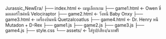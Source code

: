 Jurassic_NewEra/
├── index.html        ← เมนูเลือกเกม
├── game1.html        ← Owen ขี่มอเตอร์ไซค์หนี Velociraptor
├── game2.html        ← วิ่งหนี Baby Onxy
├── game3.html        ← เครื่องบินหนี Quetzalcoatlus
├── game4.html        ← Dr. Henry หนี Mutadon + D-Rex
├── game1.js
├── game2.js
├── game3.js
├── game4.js
├── style.css
└── assets/           ← ใส่รูป/เสียง/ฉากฟรี

